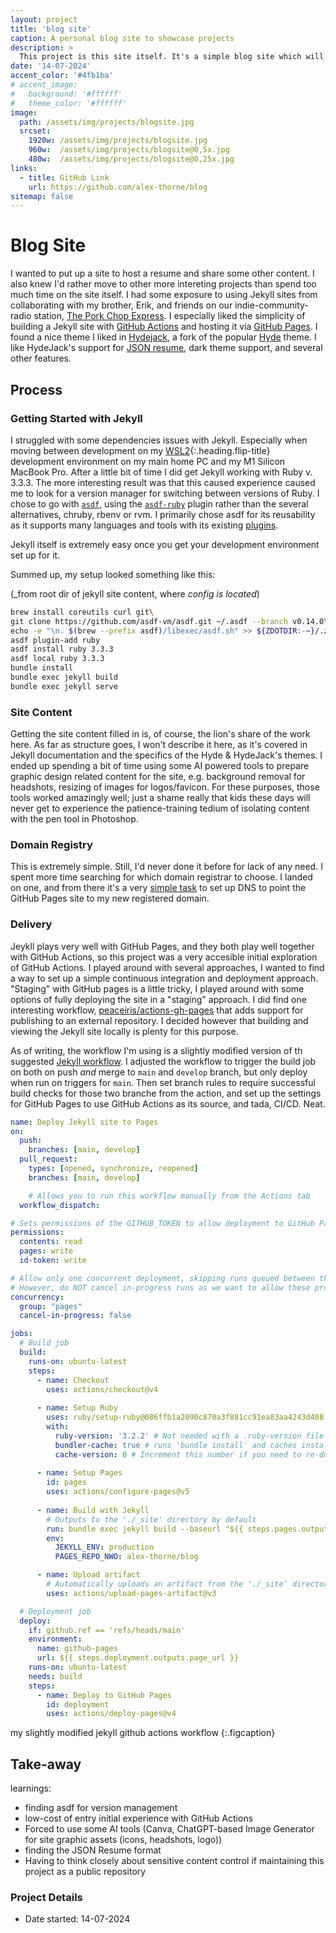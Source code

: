 ```yaml
---
layout: project
title: 'blog site'
caption: A personal blog site to showcase projects
description: >
  This project is this site itself. It's a simple blog site which will serve as a platform for documenting my journey through various projects. The development, deployment and hosting of the blog site is the "project" that it documented here. 
date: '14-07-2024'
accent_color: '#4fb1ba'
# accent_image:
#   background: '#ffffff'
#   theme_color: '#ffffff'
image: 
  path: /assets/img/projects/blogsite.jpg
  srcset: 
    1920w: /assets/img/projects/blogsite.jpg
    960w:  /assets/img/projects/blogsite@0,5x.jpg
    480w:  /assets/img/projects/blogsite@0,25x.jpg
links:
  - title: GitHub Link 
    url: https://github.com/alex-thorne/blog
sitemap: false
---
```



# Blog Site

I wanted to put up a site to host a resume and share some other content. I also knew I'd rather move to other more intereting projects than spend too much time on the site itself. I had some exposure to using Jekyll sites from collaborating with my brother, Erik, and friends on our indie-community-radio station, [The Pork Chop Express](http://porkchopexpress.live/). I especially liked the simplicity of building a Jekyll site with [GitHub Actions](https://jekyllrb.com/docs/continuous-integration/github-actions/) and hosting it via [GitHub Pages](https://docs.github.com/en/pages/setting-up-a-github-pages-site-with-jekyll). I found a nice theme I liked in [Hydejack](https://hydejack.com/), a fork of the popular [Hyde](https://jekyllthemes.io/theme/hyde) theme. I like HydeJack's support for [JSON resume](https://jsonresume.org/), dark theme support, and several other features. 

## Process

### Getting Started with Jekyll
I struggled with some dependencies issues with Jekyll. Especially when moving between development on my [WSL2]{:.heading.flip-title} development environment on my main home PC and my M1 Silicon MacBook Pro. After a little bit of time I did get Jekyll working with Ruby v. 3.3.3. The more interesting result was that this caused experience caused me to look for a version manager for switching between versions of Ruby. I chose to go with [`asdf`](https://github.com/asdf-vm/asdf), using the [`asdf-ruby`](https://github.com/asdf-vm/asdf-ruby?tab=readme-ov-file) plugin rather than the several alternatives, chruby, rbenv or rvm. I primarily chose asdf for its reusability as it supports many languages and tools with its existing [plugins](https://github.com/asdf-vm/asdf-plugins). 

Jekyll itself is extremely easy once you get your development environment set up for it. 

Summed up, my setup looked something like this:

(_from root dir of jekyll site content, where _config is located_)

  ```bash
  brew install coreutils curl git\
  git clone https://github.com/asdf-vm/asdf.git ~/.asdf --branch v0.14.0\
  echo -e "\n. $(brew --prefix asdf)/libexec/asdf.sh" >> ${ZDOTDIR:-~}/.zshrc\
  asdf plugin-add ruby
  asdf install ruby 3.3.3
  asdf local ruby 3.3.3
  bundle install
  bundle exec jekyll build
  bundle exec jekyll serve
  ```

### Site Content

Getting the site content filled in is, of course, the lion's share of the work here. As far as structure goes, I won't describe it here, as it's covered in Jekyll documentation and the specifics of the Hyde & HydeJack's themes. I ended up spending a bit of time using some AI powered tools to prepare graphic design related content for the site, e.g. background removal for headshots, resizing of images for logos/favicon. For these purposes, those tools worked amazingly well; just a shame really that kids these days will never get to experience the patience-training tedium of isolating content with the pen tool in Photoshop. 

### Domain Registry

This is extremely simple. Still, I'd never done it before for lack of any need. I spent more time searching for which domain registrar to choose. I landed on one, and from there it's a very [simple task](https://docs.github.com/en/pages/configuring-a-custom-domain-for-your-github-pages-site/managing-a-custom-domain-for-your-github-pages-site#configuring-an-apex-domain) to set up DNS to point the GitHub Pages site to my new registered domain.

### Delivery

Jeykll plays very well with GitHub Pages, and they both play well together with GitHub Actions, so this project was a very accesible initial exploration of GitHub Actions. I played around with several approaches, I wanted to find a way to set up a simple continuous integration and deployment approach. "Staging" with GitHub pages is a little tricky, I played around with some options of fully deploying the site in a "staging" approach. I did find one interesting workflow, [peaceiris/actions-gh-pages](https://github.com/peaceiris/actions-gh-pages) that adds support for publishing to an external repository. I decided however that building and viewing the Jekyll site locally is plenty for this purpose. 

As of writing, the workflow I'm using is a slightly modified version of th suggested [Jekyll workflow](https://github.com/alex-thorne/blog/commit/7dbb6ba785f38f1d2b825f59c9a98ccc15860bc4https://github.com/actions/starter-workflows/blob/main/pages/jekyll.yml). I adjusted the workflow to trigger the build job on both on push _and_ merge to `main` and `develop` branch, but only deploy when run on triggers for `main`. Then set branch rules to require successful build checks for those two branche from the action, and set up the settings for GitHub Pages to use GitHub Actions as its source, and tada, CI/CD. Neat.

```yaml
name: Deploy Jekyll site to Pages
on:
  push:
    branches: [main, develop]
  pull_request:
    types: [opened, synchronize, reopened]
    branches: [main, develop]

    # Allows you to run this workflow manually from the Actions tab
  workflow_dispatch:

# Sets permissions of the GITHUB_TOKEN to allow deployment to GitHub Pages
permissions:
  contents: read
  pages: write
  id-token: write

# Allow only one concurrent deployment, skipping runs queued between the run in-progress and latest queued.
# However, do NOT cancel in-progress runs as we want to allow these production deployments to complete.
concurrency:
  group: "pages"
  cancel-in-progress: false

jobs:
  # Build job
  build:
    runs-on: ubuntu-latest
    steps:
      - name: Checkout
        uses: actions/checkout@v4
      
      - name: Setup Ruby
        uses: ruby/setup-ruby@086ffb1a2090c870a3f881cc91ea83aa4243d408 # v1.195.0
        with:
          ruby-version: '3.2.2' # Not needed with a .ruby-version file
          bundler-cache: true # runs 'bundle install' and caches installed gems automatically
          cache-version: 0 # Increment this number if you need to re-download cached gems
      
      - name: Setup Pages
        id: pages
        uses: actions/configure-pages@v5
      
      - name: Build with Jekyll
        # Outputs to the './_site' directory by default
        run: bundle exec jekyll build --baseurl "${{ steps.pages.outputs.base_path }}"
        env:
          JEKYLL_ENV: production
          PAGES_REPO_NWO: alex-thorne/blog

      - name: Upload artifact
        # Automatically uploads an artifact from the './_site' directory by default
        uses: actions/upload-pages-artifact@v3

  # Deployment job
  deploy:
    if: github.ref == 'refs/heads/main'
    environment:
      name: github-pages
      url: ${{ steps.deployment.outputs.page_url }}
    runs-on: ubuntu-latest
    needs: build
    steps:
      - name: Deploy to GitHub Pages
        id: deployment
        uses: actions/deploy-pages@v4
```

my slightly modified jekyll github actions workflow
{:.figcaption}

## Take-away

learnings:

- finding asdf for version management
- low-cost of entry initial experience with GitHub Actions
- Forced to use some AI tools (Canva, ChatGPT-based Image Generator for site graphic assets (icons, headshots, logo))
- finding the JSON Resume format
- Having to think closely about sensitive content control if maintaining this project as a public repository

### Project Details
- Date started: 14-07-2024

[WSL2]: WSL2.md